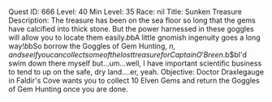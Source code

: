 Quest ID: 666
Level: 40
Min Level: 35
Race: nil
Title: Sunken Treasure
Description: The treasure has been on the sea floor so long that the gems have calcified into thick stone. But the power harnessed in these goggles will allow you to locate them easily.$b$bA little gnomish ingenuity goes a long way!$b$bSo borrow the Goggles of Gem Hunting, $n, and see if you can collect some of the lost treasure for Captain O'Breen.$b$bI'd swim down there myself but...um...well, I have important scientific business to tend to up on the safe, dry land....er, yeah.
Objective: Doctor Draxlegauge in Faldir's Cove wants you to collect 10 Elven Gems and return the Goggles of Gem Hunting once you are done.
